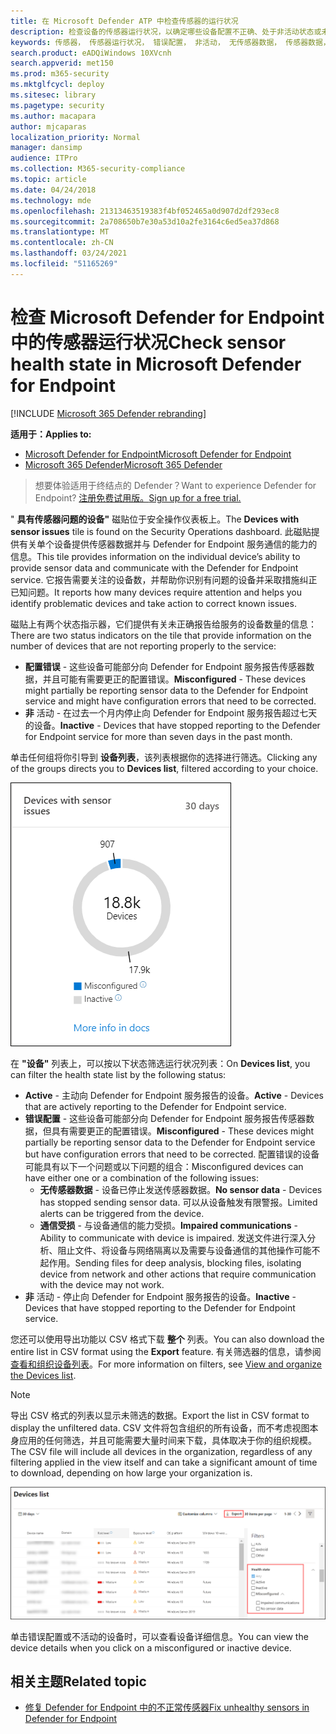 ```yaml
---
title: 在 Microsoft Defender ATP 中检查传感器的运行状况
description: 检查设备的传感器运行状况，以确定哪些设备配置不正确、处于非活动状态或未报告传感器数据。
keywords: 传感器， 传感器运行状况， 错误配置， 非活动， 无传感器数据， 传感器数据， 通信受损， 通信
search.product: eADQiWindows 10XVcnh
search.appverid: met150
ms.prod: m365-security
ms.mktglfcycl: deploy
ms.sitesec: library
ms.pagetype: security
ms.author: macapara
author: mjcaparas
localization_priority: Normal
manager: dansimp
audience: ITPro
ms.collection: M365-security-compliance
ms.topic: article
ms.date: 04/24/2018
ms.technology: mde
ms.openlocfilehash: 21313463519383f4bf052465a0d907d2df293ec8
ms.sourcegitcommit: 2a708650b7e30a53d10a2fe3164c6ed5ea37d868
ms.translationtype: MT
ms.contentlocale: zh-CN
ms.lasthandoff: 03/24/2021
ms.locfileid: "51165269"
---
```

# <a name="check-sensor-health-state-in-microsoft-defender-for-endpoint"></a><span data-ttu-id="68709-104">检查 Microsoft Defender for Endpoint 中的传感器运行状况</span><span class="sxs-lookup"><span data-stu-id="68709-104">Check sensor health state in Microsoft Defender for Endpoint</span></span>

[!INCLUDE [Microsoft 365 Defender rebranding](../../includes/microsoft-defender.md)]

<span data-ttu-id="68709-105">**适用于：**</span><span class="sxs-lookup"><span data-stu-id="68709-105">**Applies to:**</span></span>
- [<span data-ttu-id="68709-106">Microsoft Defender for Endpoint</span><span class="sxs-lookup"><span data-stu-id="68709-106">Microsoft Defender for Endpoint</span></span>](https://go.microsoft.com/fwlink/p/?linkid=2154037)
- [<span data-ttu-id="68709-107">Microsoft 365 Defender</span><span class="sxs-lookup"><span data-stu-id="68709-107">Microsoft 365 Defender</span></span>](https://go.microsoft.com/fwlink/?linkid=2118804)

><span data-ttu-id="68709-108">想要体验适用于终结点的 Defender？</span><span class="sxs-lookup"><span data-stu-id="68709-108">Want to experience Defender for Endpoint?</span></span> [<span data-ttu-id="68709-109">注册免费试用版。</span><span class="sxs-lookup"><span data-stu-id="68709-109">Sign up for a free trial.</span></span>](https://www.microsoft.com/microsoft-365/windows/microsoft-defender-atp?ocid=docs-wdatp-checksensor-abovefoldlink)

<span data-ttu-id="68709-110">" **具有传感器问题的设备"** 磁贴位于安全操作仪表板上。</span><span class="sxs-lookup"><span data-stu-id="68709-110">The **Devices with sensor issues** tile is found on the Security Operations dashboard.</span></span> <span data-ttu-id="68709-111">此磁贴提供有关单个设备提供传感器数据并与 Defender for Endpoint 服务通信的能力的信息。</span><span class="sxs-lookup"><span data-stu-id="68709-111">This tile provides information on the individual device’s ability to provide sensor data and communicate with the Defender for Endpoint service.</span></span> <span data-ttu-id="68709-112">它报告需要关注的设备数，并帮助你识别有问题的设备并采取措施纠正已知问题。</span><span class="sxs-lookup"><span data-stu-id="68709-112">It reports how many devices require attention and helps you identify problematic devices and take action to correct known issues.</span></span>

<span data-ttu-id="68709-113">磁贴上有两个状态指示器，它们提供有关未正确报告给服务的设备数量的信息：</span><span class="sxs-lookup"><span data-stu-id="68709-113">There are two status indicators on the tile that provide information on the number of devices that are not reporting properly to the service:</span></span>
- <span data-ttu-id="68709-114">**配置错误** - 这些设备可能部分向 Defender for Endpoint 服务报告传感器数据，并且可能有需要更正的配置错误。</span><span class="sxs-lookup"><span data-stu-id="68709-114">**Misconfigured** - These devices might partially be reporting sensor data to the Defender for Endpoint service and might have configuration errors that need to be corrected.</span></span>
- <span data-ttu-id="68709-115">**非** 活动 - 在过去一个月内停止向 Defender for Endpoint 服务报告超过七天的设备。</span><span class="sxs-lookup"><span data-stu-id="68709-115">**Inactive** - Devices that have stopped reporting to the Defender for Endpoint service for more than seven days in the past month.</span></span>

<span data-ttu-id="68709-116">单击任何组将你引导到 **设备列表**，该列表根据你的选择进行筛选。</span><span class="sxs-lookup"><span data-stu-id="68709-116">Clicking any of the groups directs you to **Devices list**, filtered according to your choice.</span></span>

![具有传感器问题的设备的屏幕截图磁贴](images/atp-devices-with-sensor-issues-tile.png)

<span data-ttu-id="68709-118">在 **"设备"** 列表上，可以按以下状态筛选运行状况列表：</span><span class="sxs-lookup"><span data-stu-id="68709-118">On **Devices list**, you can filter the health state list by the following status:</span></span>
- <span data-ttu-id="68709-119">**Active** - 主动向 Defender for Endpoint 服务报告的设备。</span><span class="sxs-lookup"><span data-stu-id="68709-119">**Active** - Devices that are actively reporting to the Defender for Endpoint service.</span></span>
- <span data-ttu-id="68709-120">**错误配置** - 这些设备可能部分向 Defender for Endpoint 服务报告传感器数据，但具有需要更正的配置错误。</span><span class="sxs-lookup"><span data-stu-id="68709-120">**Misconfigured** - These devices might partially be reporting sensor data to the Defender for Endpoint service but have configuration errors that need to be corrected.</span></span> <span data-ttu-id="68709-121">配置错误的设备可能具有以下一个问题或以下问题的组合：</span><span class="sxs-lookup"><span data-stu-id="68709-121">Misconfigured devices can have either one or a combination of the following issues:</span></span>
  - <span data-ttu-id="68709-122">**无传感器数据** - 设备已停止发送传感器数据。</span><span class="sxs-lookup"><span data-stu-id="68709-122">**No sensor data** - Devices has stopped sending sensor data.</span></span> <span data-ttu-id="68709-123">可以从设备触发有限警报。</span><span class="sxs-lookup"><span data-stu-id="68709-123">Limited alerts can be triggered from the device.</span></span>
  - <span data-ttu-id="68709-124">**通信受损** - 与设备通信的能力受损。</span><span class="sxs-lookup"><span data-stu-id="68709-124">**Impaired communications** - Ability to communicate with device is impaired.</span></span> <span data-ttu-id="68709-125">发送文件进行深入分析、阻止文件、将设备与网络隔离以及需要与设备通信的其他操作可能不起作用。</span><span class="sxs-lookup"><span data-stu-id="68709-125">Sending files for deep analysis, blocking files, isolating device from network and other actions that require communication with the device may not work.</span></span>
- <span data-ttu-id="68709-126">**非** 活动 - 停止向 Defender for Endpoint 服务报告的设备。</span><span class="sxs-lookup"><span data-stu-id="68709-126">**Inactive** - Devices that have stopped reporting to the Defender for Endpoint service.</span></span>

<span data-ttu-id="68709-127">您还可以使用导出功能以 CSV 格式下载 **整个** 列表。</span><span class="sxs-lookup"><span data-stu-id="68709-127">You can also download the entire list in CSV format using the **Export** feature.</span></span> <span data-ttu-id="68709-128">有关筛选器的信息，请参阅 [查看和组织设备列表](machines-view-overview.md)。</span><span class="sxs-lookup"><span data-stu-id="68709-128">For more information on filters, see [View and organize the Devices list](machines-view-overview.md).</span></span>

>[!NOTE]
><span data-ttu-id="68709-129">导出 CSV 格式的列表以显示未筛选的数据。</span><span class="sxs-lookup"><span data-stu-id="68709-129">Export the list in CSV format to display the unfiltered data.</span></span> <span data-ttu-id="68709-130">CSV 文件将包含组织的所有设备，而不考虑视图本身应用的任何筛选，并且可能需要大量时间来下载，具体取决于你的组织规模。</span><span class="sxs-lookup"><span data-stu-id="68709-130">The CSV file will include all devices in the organization, regardless of any filtering applied in the view itself and can take a significant amount of time to download, depending on how large your organization is.</span></span>

![设备列表页面的屏幕截图](images/atp-devices-list-page.png)

<span data-ttu-id="68709-132">单击错误配置或不活动的设备时，可以查看设备详细信息。</span><span class="sxs-lookup"><span data-stu-id="68709-132">You can view the device details when you click on a misconfigured or inactive device.</span></span>

## <a name="related-topic"></a><span data-ttu-id="68709-133">相关主题</span><span class="sxs-lookup"><span data-stu-id="68709-133">Related topic</span></span>
- [<span data-ttu-id="68709-134">修复 Defender for Endpoint 中的不正常传感器</span><span class="sxs-lookup"><span data-stu-id="68709-134">Fix unhealthy sensors in Defender for Endpoint</span></span>](fix-unhealthy-sensors.md)
